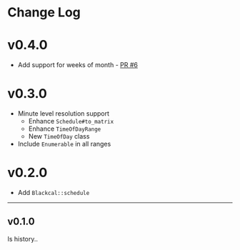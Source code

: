 # Change Log

# v0.4.0

* Add support for weeks of month - [PR #6](https://github.com/buren/blackcal/pull/6)

# v0.3.0

* Minute level resolution support
  - Enhance `Schedule#to_matrix`
  - Enhance `TimeOfDayRange`
  - New `TimeOfDay` class
* Include `Enumerable` in all ranges

# v0.2.0

* Add `Blackcal::schedule`

---

## v0.1.0

Is history..
